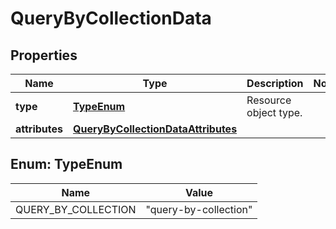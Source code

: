 

# QueryByCollectionData


## Properties

Name | Type | Description | Notes
------------ | ------------- | ------------- | -------------
**type** | [**TypeEnum**](#TypeEnum) | Resource object type. | 
**attributes** | [**QueryByCollectionDataAttributes**](QueryByCollectionDataAttributes.md) |  | 



## Enum: TypeEnum

Name | Value
---- | -----
QUERY_BY_COLLECTION | &quot;query-by-collection&quot;



